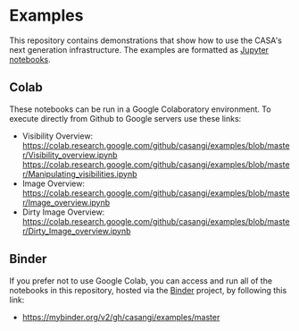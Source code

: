 # Examples
This repository contains demonstrations that show how to use the CASA's next generation infrastructure. The examples are formatted as [Jupyter notebooks](https://jupyter.org/).

## Colab
These notebooks can be run in a Google Colaboratory environment. To execute directly from Github to Google servers use these links:
- Visibility Overview:  
  https://colab.research.google.com/github/casangi/examples/blob/master/Visibility_overview.ipynb  
  https://colab.research.google.com/github/casangi/examples/blob/master/Manipulating_visibilities.ipynb
- Image Overview:  
  https://colab.research.google.com/github/casangi/examples/blob/master/Image_overview.ipynb  
- Dirty Image Overview:  
  https://colab.research.google.com/github/casangi/examples/blob/master/Dirty_Image_overview.ipynb

## Binder
If you prefer not to use Google Colab, you can access and run all of the notebooks in this repository, hosted via the [Binder](https://mybinder.org/) project, by following this link:
- https://mybinder.org/v2/gh/casangi/examples/master
